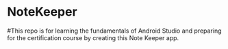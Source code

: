 # NoteKeeper

#This repo is for learning the fundamentals of Android Studio and preparing for the certification course by creating this Note Keeper app.
